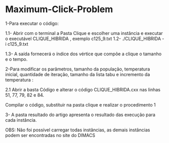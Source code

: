 # Maximum-Click-Problem

1-Para executar o código:

1.1- Abrir com o terminal a Pasta Clique e escolher uma instância e executar o executável CLIQUE_HIBRIDA , exemplo c125_9.txt 
1.2- ./CLIQUE_HIBRIDA -i c125_9.txt  

1.3- A saída fornecerá o índice dos vértice que compõe a clique o tamanho e  o tempo.
 

2-Para modificar os parâmetros, tamanho da população, temperatura inicial, quantidade de iteração, tamanho da lista tabu  e incremento da temperatura :

2.1 Abrir a basta Código e alterar o código CLIQUE_HIBRIDA.cxx  nas linhas 51, 77, 79, 82 e 84.

Compilar o código, substituir na pasta clique e realizar o procedimento 1

3- A pasta resultado do artigo apresenta o resultado das execução para cada instância.



OBS: Não foi possível carregar todas instâncias, as demais instâncias podem ser encontradas no site do DIMACS
